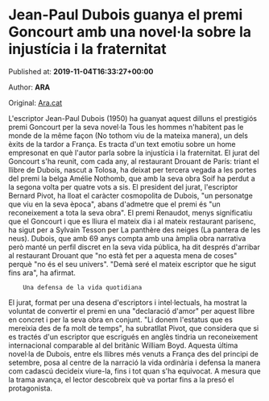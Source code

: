 
# Jean-Paul Dubois guanya el premi Goncourt amb una novel·la sobre la injustícia i la fraternitat

Published at: **2019-11-04T16:33:27+00:00**

Author: **ARA**

Original: [Ara.cat](https://llegim.ara.cat/actualitat/Jean-Paul-Dubois-Goncourt-novella-injusticia_0_2337966340.html)

L'escriptor Jean-Paul Dubois (1950) ha guanyat aquest dilluns el prestigiós premi Goncourt per la seva novel·la Tous les hommes n'habitent pas le monde de la même façon (No tothom viu de la mateixa manera), un dels èxits de la tardor a França. Es tracta d'un text emotiu sobre un home empresonat en què l'autor parla sobre la injustícia i la fraternitat. El jurat del Goncourt s'ha reunit, com cada any, al restaurant Drouant de París: triant el llibre de Dubois, nascut a Tolosa, ha deixat per tercera vegada a les portes del premi la belga Amélie Nothomb, que amb la seva obra Soif ha perdut a la segona volta per quatre vots a sis.
El president del jurat, l'escriptor Bernard Pivot, ha lloat el caràcter cosmopolita de Dubois, "un personatge que viu en la seva època", abans d'admetre que el premi és "un reconeixement a tota la seva obra". El premi Renaudot, menys significatiu que el Goncourt i que es lliura el mateix dia i al mateix restaurant parisenc, ha sigut per a Sylvain Tesson per La panthère des neiges (La pantera de les neus).
Dubois, que amb 69 anys compta amb una àmplia obra narrativa però manté un perfil discret en la seva vida pública, ha dit després d'arribar al restaurant Drouant que "no està fet per a aquesta mena de coses" perquè "no és el seu univers". "Demà seré el mateix escriptor que he sigut fins ara", ha afirmat.

        Una defensa de la vida quotidiana
      
El jurat, format per una desena d'escriptors i intel·lectuals, ha mostrat la voluntat de convertir el premi en una "declaració d'amor" per aquest llibre en concret i per la seva obra en conjunt. "Li donem l'estatus que es mereixia des de fa molt de temps", ha subratllat Pivot, que considera que si es tractés d'un escriptor que escrigués en anglès tindria un reconeixement internacional comparable al del britànic William Boyd.
Aquesta última novel·la de Dubois, entre els llibres més venuts a França des del principi de setembre, posa al centre de la narració la vida ordinària i defensa la manera com cadascú decideix viure-la, fins i tot quan s'ha equivocat. A mesura que la trama avança, el lector descobreix què va portar fins a la presó el protagonista.
